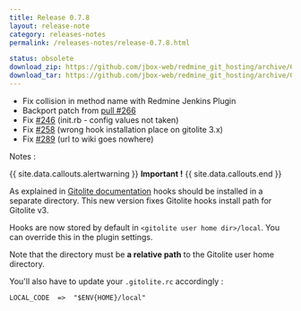```yaml
---
title: Release 0.7.8
layout: release-note
category: releases-notes
permalink: /releases-notes/release-0.7.8.html

status: obsolete
download_zip: https://github.com/jbox-web/redmine_git_hosting/archive/0.7.8.zip
download_tar: https://github.com/jbox-web/redmine_git_hosting/archive/0.7.8.tar.gz
---
```


* Fix collision in method name with Redmine Jenkins Plugin
* Backport patch from [pull #266](https://github.com/jbox-web/redmine_git_hosting/pull/266)
* Fix [#246](https://github.com/jbox-web/redmine_git_hosting/issues/246) (init.rb - config values not taken)
* Fix [#258](https://github.com/jbox-web/redmine_git_hosting/issues/258) (wrong hook installation place on gitolite 3.x)
* Fix [#289](https://github.com/jbox-web/redmine_git_hosting/issues/289) (url to wiki goes nowhere)

<p class="notes">Notes :</p>

{{ site.data.callouts.alertwarning }}
  **Important !**
{{ site.data.callouts.end }}

As explained in [Gitolite documentation](http://gitolite.com/gitolite/non-core.html#localcode) hooks should be installed in a separate directory.
This new version fixes Gitolite hooks install path for Gitolite v3.

Hooks are now stored by default in ```<gitolite user home dir>/local```. You can override this in the plugin settings.

Note that the directory must be **a relative path** to the Gitolite user home directory.

You'll also have to update your ```.gitolite.rc``` accordingly :

    LOCAL_CODE  =>  "$ENV{HOME}/local"
